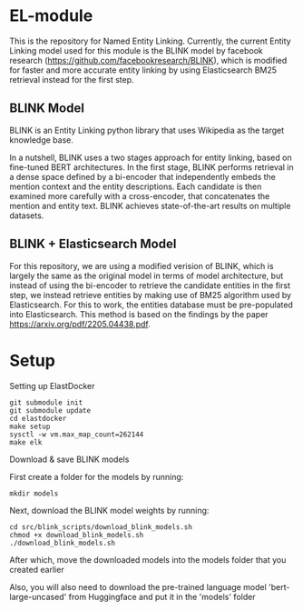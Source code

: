 # EL-module

This is the repository for Named Entity Linking. Currently, the current Entity Linking model used for this module is the BLINK model by facebook research (https://github.com/facebookresearch/BLINK), which is modified for faster and more accurate entity linking by using Elasticsearch BM25 retrieval instead for the first step.

## BLINK Model

BLINK is an Entity Linking python library that uses Wikipedia as the target knowledge base.

In a nutshell, BLINK uses a two stages approach for entity linking, based on fine-tuned BERT architectures. In the first stage, BLINK performs retrieval in a dense space defined by a bi-encoder that independently embeds the mention context and the entity descriptions. Each candidate is then examined more carefully with a cross-encoder, that concatenates the mention and entity text. BLINK achieves state-of-the-art results on multiple datasets.

## BLINK + Elasticsearch Model

For this repository, we are using a modified verision of BLINK, which is largely the same as the original model in terms of model architecture, but instead of using the bi-encoder to retrieve the candidate entities in the first step, we instead retrieve entities by making use of BM25 algorithm used by Elasticsearch. For this to work, the entities database must be pre-populated into Elasticsearch. This method is based on the findings by the paper https://arxiv.org/pdf/2205.04438.pdf.

# Setup
Setting up ElastDocker
```
git submodule init
git submodule update
cd elastdocker
make setup
sysctl -w vm.max_map_count=262144
make elk
```

Download & save BLINK models

First create a folder for the models by running:
```
mkdir models
```

Next, download the BLINK model weights by running:
```
cd src/blink_scripts/download_blink_models.sh
chmod +x download_blink_models.sh
./download_blink_models.sh
```
After which, move the downloaded models into the models folder that you created earlier

Also, you will also need to download the pre-trained language model 'bert-large-uncased' from Huggingface and put it in the 'models' folder

